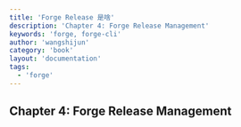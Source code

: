 ```yaml
---
title: 'Forge Release 是啥'
description: 'Chapter 4: Forge Release Management'
keywords: 'forge, forge-cli'
author: 'wangshijun'
category: 'book'
layout: 'documentation'
tags:
  - 'forge'
---
```


## Chapter 4: Forge Release Management
